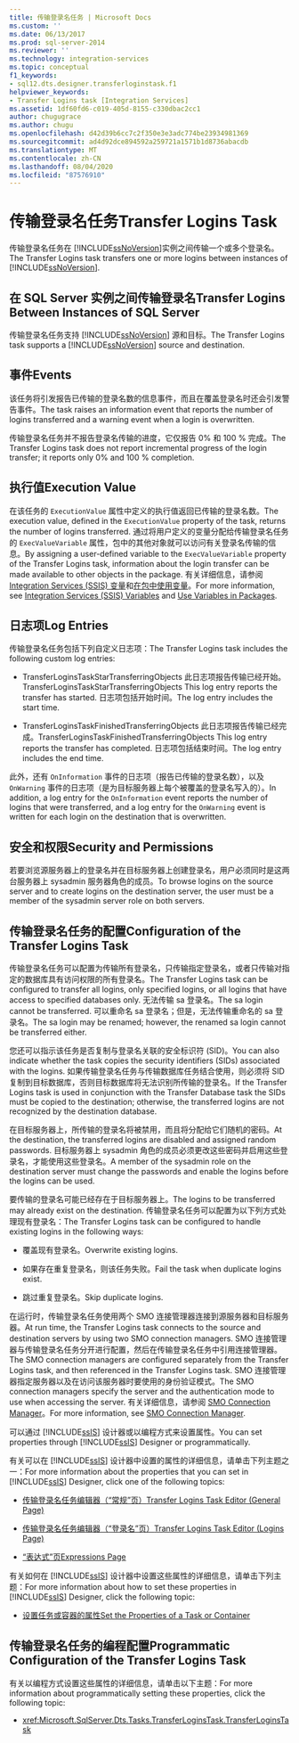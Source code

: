 ```yaml
---
title: 传输登录名任务 | Microsoft Docs
ms.custom: ''
ms.date: 06/13/2017
ms.prod: sql-server-2014
ms.reviewer: ''
ms.technology: integration-services
ms.topic: conceptual
f1_keywords:
- sql12.dts.designer.transferloginstask.f1
helpviewer_keywords:
- Transfer Logins task [Integration Services]
ms.assetid: 1df60fd6-c019-405d-8155-c330dbac2cc1
author: chugugrace
ms.author: chugu
ms.openlocfilehash: d42d39b6cc7c2f350e3e3adc774be23934981369
ms.sourcegitcommit: ad4d92dce894592a259721a1571b1d8736abacdb
ms.translationtype: MT
ms.contentlocale: zh-CN
ms.lasthandoff: 08/04/2020
ms.locfileid: "87576910"
---
```

# <a name="transfer-logins-task"></a><span data-ttu-id="9935e-102">传输登录名任务</span><span class="sxs-lookup"><span data-stu-id="9935e-102">Transfer Logins Task</span></span>
  <span data-ttu-id="9935e-103">传输登录名任务在 [!INCLUDE[ssNoVersion](../../includes/ssnoversion-md.md)]实例之间传输一个或多个登录名。</span><span class="sxs-lookup"><span data-stu-id="9935e-103">The Transfer Logins task transfers one or more logins between instances of [!INCLUDE[ssNoVersion](../../includes/ssnoversion-md.md)].</span></span>  
  
## <a name="transfer-logins-between-instances-of-sql-server"></a><span data-ttu-id="9935e-104">在 SQL Server 实例之间传输登录名</span><span class="sxs-lookup"><span data-stu-id="9935e-104">Transfer Logins Between Instances of SQL Server</span></span>  
 <span data-ttu-id="9935e-105">传输登录名任务支持 [!INCLUDE[ssNoVersion](../../includes/ssnoversion-md.md)] 源和目标。</span><span class="sxs-lookup"><span data-stu-id="9935e-105">The Transfer Logins task supports a [!INCLUDE[ssNoVersion](../../includes/ssnoversion-md.md)] source and destination.</span></span>  
  
## <a name="events"></a><span data-ttu-id="9935e-106">事件</span><span class="sxs-lookup"><span data-stu-id="9935e-106">Events</span></span>  
 <span data-ttu-id="9935e-107">该任务将引发报告已传输的登录名数的信息事件，而且在覆盖登录名时还会引发警告事件。</span><span class="sxs-lookup"><span data-stu-id="9935e-107">The task raises an information event that reports the number of logins transferred and a warning event when a login is overwritten.</span></span>  
  
 <span data-ttu-id="9935e-108">传输登录名任务并不报告登录名传输的进度，它仅报告 0% 和 100 % 完成。</span><span class="sxs-lookup"><span data-stu-id="9935e-108">The Transfer Logins task does not report incremental progress of the login transfer; it reports only 0% and 100 % completion.</span></span>  
  
## <a name="execution-value"></a><span data-ttu-id="9935e-109">执行值</span><span class="sxs-lookup"><span data-stu-id="9935e-109">Execution Value</span></span>  
 <span data-ttu-id="9935e-110">在该任务的 `ExecutionValue` 属性中定义的执行值返回已传输的登录名数。</span><span class="sxs-lookup"><span data-stu-id="9935e-110">The execution value, defined in the `ExecutionValue` property of the task, returns the number of logins transferred.</span></span> <span data-ttu-id="9935e-111">通过将用户定义的变量分配给传输登录名任务的 `ExecValueVariable` 属性，包中的其他对象就可以访问有关登录名传输的信息。</span><span class="sxs-lookup"><span data-stu-id="9935e-111">By assigning a user-defined variable to the `ExecValueVariable` property of the Transfer Logins task, information about the login transfer can be made available to other objects in the package.</span></span> <span data-ttu-id="9935e-112">有关详细信息，请参阅 [Integration Services (SSIS) 变量](../integration-services-ssis-variables.md)和[在包中使用变量](../use-variables-in-packages.md)。</span><span class="sxs-lookup"><span data-stu-id="9935e-112">For more information, see [Integration Services &#40;SSIS&#41; Variables](../integration-services-ssis-variables.md) and [Use Variables in Packages](../use-variables-in-packages.md).</span></span>  
  
## <a name="log-entries"></a><span data-ttu-id="9935e-113">日志项</span><span class="sxs-lookup"><span data-stu-id="9935e-113">Log Entries</span></span>  
 <span data-ttu-id="9935e-114">传输登录名任务包括下列自定义日志项：</span><span class="sxs-lookup"><span data-stu-id="9935e-114">The Transfer Logins task includes the following custom log entries:</span></span>  
  
-   <span data-ttu-id="9935e-115">TransferLoginsTaskStarTransferringObjects   此日志项报告传输已经开始。</span><span class="sxs-lookup"><span data-stu-id="9935e-115">TransferLoginsTaskStarTransferringObjects    This log entry reports the transfer has started.</span></span> <span data-ttu-id="9935e-116">日志项包括开始时间。</span><span class="sxs-lookup"><span data-stu-id="9935e-116">The log entry includes the start time.</span></span>  
  
-   <span data-ttu-id="9935e-117">TransferLoginsTaskFinishedTransferringObjects   此日志项报告传输已经完成。</span><span class="sxs-lookup"><span data-stu-id="9935e-117">TransferLoginsTaskFinishedTransferringObjects   This log entry reports the transfer has completed.</span></span> <span data-ttu-id="9935e-118">日志项包括结束时间。</span><span class="sxs-lookup"><span data-stu-id="9935e-118">The log entry includes the end time.</span></span>  
  
 <span data-ttu-id="9935e-119">此外，还有 `OnInformation` 事件的日志项（报告已传输的登录名数），以及 `OnWarning` 事件的日志项（是为目标服务器上每个被覆盖的登录名写入的）。</span><span class="sxs-lookup"><span data-stu-id="9935e-119">In addition, a log entry for the `OnInformation` event reports the number of logins that were transferred, and a log entry for the `OnWarning` event is written for each login on the destination that is overwritten.</span></span>  
  
## <a name="security-and-permissions"></a><span data-ttu-id="9935e-120">安全和权限</span><span class="sxs-lookup"><span data-stu-id="9935e-120">Security and Permissions</span></span>  
 <span data-ttu-id="9935e-121">若要浏览源服务器上的登录名并在目标服务器上创建登录名，用户必须同时是这两台服务器上 sysadmin 服务器角色的成员。</span><span class="sxs-lookup"><span data-stu-id="9935e-121">To browse logins on the source server and to create logins on the destination server, the user must be a member of the sysadmin server role on both servers.</span></span>  
  
## <a name="configuration-of-the-transfer-logins-task"></a><span data-ttu-id="9935e-122">传输登录名任务的配置</span><span class="sxs-lookup"><span data-stu-id="9935e-122">Configuration of the Transfer Logins Task</span></span>  
 <span data-ttu-id="9935e-123">传输登录名任务可以配置为传输所有登录名，只传输指定登录名，或者只传输对指定的数据库具有访问权限的所有登录名。</span><span class="sxs-lookup"><span data-stu-id="9935e-123">The Transfer Logins task can be configured to transfer all logins, only specified logins, or all logins that have access to specified databases only.</span></span> <span data-ttu-id="9935e-124">无法传输 sa 登录名。</span><span class="sxs-lookup"><span data-stu-id="9935e-124">The sa login cannot be transferred.</span></span> <span data-ttu-id="9935e-125">可以重命名 sa 登录名；但是，无法传输重命名的 sa 登录名。</span><span class="sxs-lookup"><span data-stu-id="9935e-125">The sa login may be renamed; however, the renamed sa login cannot be transferred either.</span></span>  
  
 <span data-ttu-id="9935e-126">您还可以指示该任务是否复制与登录名关联的安全标识符 (SID)。</span><span class="sxs-lookup"><span data-stu-id="9935e-126">You can also indicate whether the task copies the security identifiers (SIDs) associated with the logins.</span></span> <span data-ttu-id="9935e-127">如果传输登录名任务与传输数据库任务结合使用，则必须将 SID 复制到目标数据库，否则目标数据库将无法识别所传输的登录名。</span><span class="sxs-lookup"><span data-stu-id="9935e-127">If the Transfer Logins task is used in conjunction with the Transfer Database task the SIDs must be copied to the destination; otherwise, the transferred logins are not recognized by the destination database.</span></span>  
  
 <span data-ttu-id="9935e-128">在目标服务器上，所传输的登录名将被禁用，而且将分配给它们随机的密码。</span><span class="sxs-lookup"><span data-stu-id="9935e-128">At the destination, the transferred logins are disabled and assigned random passwords.</span></span> <span data-ttu-id="9935e-129">目标服务器上 sysadmin 角色的成员必须更改这些密码并启用这些登录名，才能使用这些登录名。</span><span class="sxs-lookup"><span data-stu-id="9935e-129">A member of the sysadmin role on the destination server must change the passwords and enable the logins before the logins can be used.</span></span>  
  
 <span data-ttu-id="9935e-130">要传输的登录名可能已经存在于目标服务器上。</span><span class="sxs-lookup"><span data-stu-id="9935e-130">The logins to be transferred may already exist on the destination.</span></span> <span data-ttu-id="9935e-131">传输登录名任务可以配置为以下列方式处理现有登录名：</span><span class="sxs-lookup"><span data-stu-id="9935e-131">The Transfer Logins task can be configured to handle existing logins in the following ways:</span></span>  
  
-   <span data-ttu-id="9935e-132">覆盖现有登录名。</span><span class="sxs-lookup"><span data-stu-id="9935e-132">Overwrite existing logins.</span></span>  
  
-   <span data-ttu-id="9935e-133">如果存在重复登录名，则该任务失败。</span><span class="sxs-lookup"><span data-stu-id="9935e-133">Fail the task when duplicate logins exist.</span></span>  
  
-   <span data-ttu-id="9935e-134">跳过重复登录名。</span><span class="sxs-lookup"><span data-stu-id="9935e-134">Skip duplicate logins.</span></span>  
  
 <span data-ttu-id="9935e-135">在运行时，传输登录名任务使用两个 SMO 连接管理器连接到源服务器和目标服务器。</span><span class="sxs-lookup"><span data-stu-id="9935e-135">At run time, the Transfer Logins task connects to the source and destination servers by using two SMO connection managers.</span></span> <span data-ttu-id="9935e-136">SMO 连接管理器与传输登录名任务分开进行配置，然后在传输登录名任务中引用连接管理器。</span><span class="sxs-lookup"><span data-stu-id="9935e-136">The SMO connection managers are configured separately from the Transfer Logins task, and then referenced in the Transfer Logins task.</span></span> <span data-ttu-id="9935e-137">SMO 连接管理器指定服务器以及在访问该服务器时要使用的身份验证模式。</span><span class="sxs-lookup"><span data-stu-id="9935e-137">The SMO connection managers specify the server and the authentication mode to use when accessing the server.</span></span> <span data-ttu-id="9935e-138">有关详细信息，请参阅 [SMO Connection Manager](../connection-manager/smo-connection-manager.md)。</span><span class="sxs-lookup"><span data-stu-id="9935e-138">For more information, see [SMO Connection Manager](../connection-manager/smo-connection-manager.md).</span></span>  
  
 <span data-ttu-id="9935e-139">可以通过 [!INCLUDE[ssIS](../../includes/ssis-md.md)] 设计器或以编程方式来设置属性。</span><span class="sxs-lookup"><span data-stu-id="9935e-139">You can set properties through [!INCLUDE[ssIS](../../includes/ssis-md.md)] Designer or programmatically.</span></span>  
  
 <span data-ttu-id="9935e-140">有关可以在 [!INCLUDE[ssIS](../../includes/ssis-md.md)] 设计器中设置的属性的详细信息，请单击下列主题之一：</span><span class="sxs-lookup"><span data-stu-id="9935e-140">For more information about the properties that you can set in [!INCLUDE[ssIS](../../includes/ssis-md.md)] Designer, click one of the following topics:</span></span>  
  
-   [<span data-ttu-id="9935e-141">传输登录名任务编辑器（“常规”页）</span><span class="sxs-lookup"><span data-stu-id="9935e-141">Transfer Logins Task Editor &#40;General Page&#41;</span></span>](../general-page-of-integration-services-designers-options.md)  
  
-   [<span data-ttu-id="9935e-142">传输登录名任务编辑器（“登录名”页）</span><span class="sxs-lookup"><span data-stu-id="9935e-142">Transfer Logins Task Editor &#40;Logins Page&#41;</span></span>](../transfer-logins-task-editor-logins-page.md)  
  
-   [<span data-ttu-id="9935e-143">“表达式”页</span><span class="sxs-lookup"><span data-stu-id="9935e-143">Expressions Page</span></span>](../expressions/expressions-page.md)  
  
 <span data-ttu-id="9935e-144">有关如何在 [!INCLUDE[ssIS](../../includes/ssis-md.md)] 设计器中设置这些属性的详细信息，请单击下列主题：</span><span class="sxs-lookup"><span data-stu-id="9935e-144">For more information about how to set these properties in [!INCLUDE[ssIS](../../includes/ssis-md.md)] Designer, click the following topic:</span></span>  
  
-   [<span data-ttu-id="9935e-145">设置任务或容器的属性</span><span class="sxs-lookup"><span data-stu-id="9935e-145">Set the Properties of a Task or Container</span></span>](../set-the-properties-of-a-task-or-container.md)  
  
## <a name="programmatic-configuration-of-the-transfer-logins-task"></a><span data-ttu-id="9935e-146">传输登录名任务的编程配置</span><span class="sxs-lookup"><span data-stu-id="9935e-146">Programmatic Configuration of the Transfer Logins Task</span></span>  
 <span data-ttu-id="9935e-147">有关以编程方式设置这些属性的详细信息，请单击以下主题：</span><span class="sxs-lookup"><span data-stu-id="9935e-147">For more information about programmatically setting these properties, click the following topic:</span></span>  
  
-   <xref:Microsoft.SqlServer.Dts.Tasks.TransferLoginsTask.TransferLoginsTask>  
  
  
